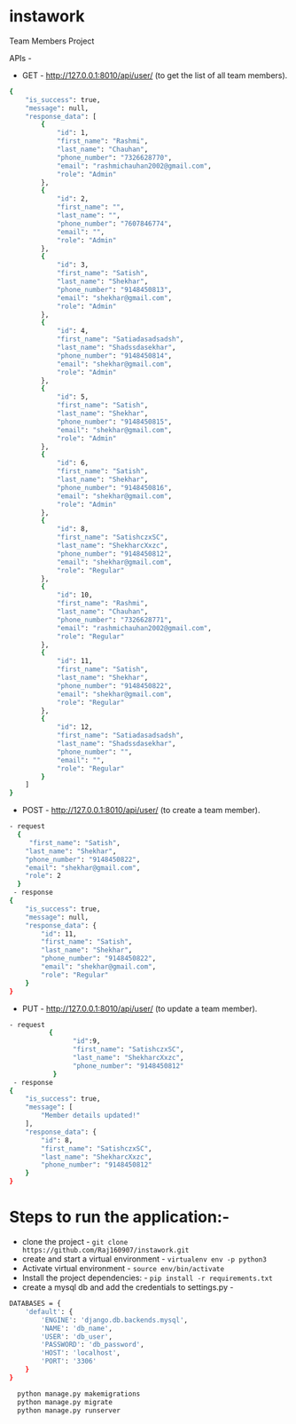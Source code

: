 # instawork
Team Members Project

APIs - 
- GET - http://127.0.0.1:8010/api/user/ (to get the list of all team members).

```sh
{
    "is_success": true,
    "message": null,
    "response_data": [
        {
            "id": 1,
            "first_name": "Rashmi",
            "last_name": "Chauhan",
            "phone_number": "7326628770",
            "email": "rashmichauhan2002@gmail.com",
            "role": "Admin"
        },
        {
            "id": 2,
            "first_name": "",
            "last_name": "",
            "phone_number": "7607846774",
            "email": "",
            "role": "Admin"
        },
        {
            "id": 3,
            "first_name": "Satish",
            "last_name": "Shekhar",
            "phone_number": "9148450813",
            "email": "shekhar@gmail.com",
            "role": "Admin"
        },
        {
            "id": 4,
            "first_name": "Satiadasadsadsh",
            "last_name": "Shadssdasekhar",
            "phone_number": "9148450814",
            "email": "shekhar@gmail.com",
            "role": "Admin"
        },
        {
            "id": 5,
            "first_name": "Satish",
            "last_name": "Shekhar",
            "phone_number": "9148450815",
            "email": "shekhar@gmail.com",
            "role": "Admin"
        },
        {
            "id": 6,
            "first_name": "Satish",
            "last_name": "Shekhar",
            "phone_number": "9148450816",
            "email": "shekhar@gmail.com",
            "role": "Admin"
        },
        {
            "id": 8,
            "first_name": "SatishczxSC",
            "last_name": "ShekharcXxzc",
            "phone_number": "9148450812",
            "email": "shekhar@gmail.com",
            "role": "Regular"
        },
        {
            "id": 10,
            "first_name": "Rashmi",
            "last_name": "Chauhan",
            "phone_number": "7326628771",
            "email": "rashmichauhan2002@gmail.com",
            "role": "Regular"
        },
        {
            "id": 11,
            "first_name": "Satish",
            "last_name": "Shekhar",
            "phone_number": "9148450822",
            "email": "shekhar@gmail.com",
            "role": "Regular"
        },
        {
            "id": 12,
            "first_name": "Satiadasadsadsh",
            "last_name": "Shadssdasekhar",
            "phone_number": "",
            "email": "",
            "role": "Regular"
        }
    ]
}
```
- POST -  http://127.0.0.1:8010/api/user/ (to create a team member).  
```sh
- request
  {   
     "first_name": "Satish",
    "last_name": "Shekhar",
    "phone_number": "9148450822",
    "email": "shekhar@gmail.com",
    "role": 2
  }
 - response
{
    "is_success": true,
    "message": null,
    "response_data": {
        "id": 11,
        "first_name": "Satish",
        "last_name": "Shekhar",
        "phone_number": "9148450822",
        "email": "shekhar@gmail.com",
        "role": "Regular"
    }
}
```
- PUT -  http://127.0.0.1:8010/api/user/ (to update a team member). 
```sh
- request
          {   
                "id":9,
                "first_name": "SatishczxSC",
                "last_name": "ShekharcXxzc",
                "phone_number": "9148450812"
           }
 - response
{
    "is_success": true,
    "message": [
        "Member details updated!"
    ],
    "response_data": {
        "id": 8,
        "first_name": "SatishczxSC",
        "last_name": "ShekharcXxzc",
        "phone_number": "9148450812"
    }
}
```

# Steps to run the application:-
- clone the project - ```git clone https://github.com/Raj160907/instawork.git```<br/>
- create and start a virtual environment - ```virtualenv env -p python3```</br>
- Activate virtual environment - ```source env/bin/activate```<br/>
- Install the project dependencies: - 
```pip install -r requirements.txt``` <br/>
- create a mysql db and add the credentials to settings.py - <br/>
```sh
DATABASES = {
    'default': {
        'ENGINE': 'django.db.backends.mysql',
        'NAME': 'db_name',
        'USER': 'db_user',
        'PASSWORD': 'db_password',
        'HOST': 'localhost',
        'PORT': '3306'
    }
}
```

```sh
  python manage.py makemigrations
  python manage.py migrate
  python manage.py runserver
```
